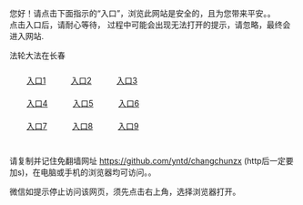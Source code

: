 您好！请点击下面指示的“入口”，浏览此网站是安全的，且为您带来平安。。 <br/>
点击入口后，请耐心等待， 过程中可能会出现无法打开的提示，请忽略，最终会进入网站. </br>

法轮大法在长春<br/>
<div style="padding:10px"><a style="margin:20px" target="_blank" href="https://d1qtnjddsdeyjk.cloudfront.net/2Qpsp?rnwwqjui" id="ccLink1" rel="nofollow">入口1</a> <a target="_blank" style="margin:20px" href="https://d2ejpcov8o3a7g.cloudfront.net/2Qpsp?cxhazafg" id="ccLink2" rel="nofollow">入口2</a> <a style="margin:20px" target="_blank" href="https://d19xqqksoepc2k.cloudfront.net/2Qpsp?dpldoma" id="ccLink3" rel="nofollow">入口3</a></div>

<div style="padding:10px" ><a style="margin:20px" target="_blank" href="https://d1qtnjddsdeyjk.cloudfront.net/2Qpsp?rnwwqjui" id="ccLink4" rel="nofollow">入口4</a> <a style="margin:20px" href="https://d2ejpcov8o3a7g.cloudfront.net/2Qpsp?cxhazafg" target="_blank" id="ccLink5" rel="nofollow">入口5</a> <a style="margin:20px" href="https://d19xqqksoepc2k.cloudfront.net/2Qpsp?dpldoma" target="_blank" id="ccLink6" rel="nofollow">入口6</a></div>

<div style="padding:10px"><a style="margin:20px" target="_blank" href="https://d1qtnjddsdeyjk.cloudfront.net/2Qpsp?rnwwqjui" id="ccLink7" rel="nofollow">入口7</a> <a style="margin:20px" href="https://d2ejpcov8o3a7g.cloudfront.net/2Qpsp?cxhazafg" target="_blank" id="ccLink8" rel="nofollow">入口8</a> <a style="margin:20px" target="_blank" href="https://d19xqqksoepc2k.cloudfront.net/2Qpsp?dpldoma" id="ccLink9" rel="nofollow">入口9</a></div>

<br/>



请复制并记住免翻墙网址 https://github.com/yntd/changchunzx (http后一定要加s)，在电脑或手机的浏览器均可访问。。<br/>

微信如提示停止访问该网页，须先点击右上角，选择浏览器打开。
